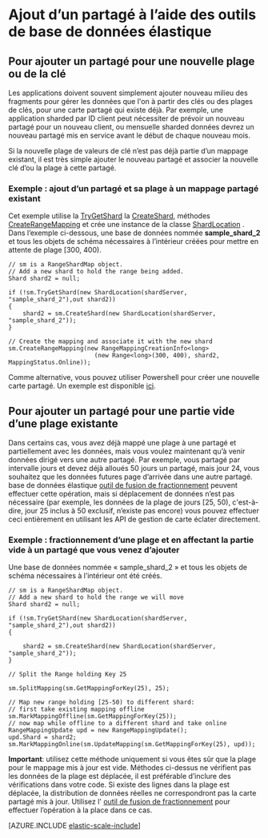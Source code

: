 <properties 
    pageTitle="Ajout d’un partagé à l’aide des outils de base de données élastique | Microsoft Azure" 
    description="Comment utiliser élastique API échelle pour ajouter nouveau milieu des fragments à un éclater définie." 
    services="sql-database" 
    documentationCenter="" 
    manager="jhubbard" 
    authors="ddove" 
    editor=""/>

<tags 
    ms.service="sql-database" 
    ms.workload="sql-database" 
    ms.tgt_pltfrm="na" 
    ms.devlang="na" 
    ms.topic="article" 
    ms.date="05/27/2016" 
    ms.author="ddove"/>

# <a name="adding-a-shard-using-elastic-database-tools"></a>Ajout d’un partagé à l’aide des outils de base de données élastique

## <a name="to-add-a-shard-for-a-new-range-or-key"></a>Pour ajouter un partagé pour une nouvelle plage ou de la clé  

Les applications doivent souvent simplement ajouter nouveau milieu des fragments pour gérer les données que l'on à partir des clés ou des plages de clés, pour une carte partagé qui existe déjà. Par exemple, une application sharded par ID client peut nécessiter de prévoir un nouveau partagé pour un nouveau client, ou mensuelle sharded données devrez un nouveau partagé mis en service avant le début de chaque nouveau mois. 

Si la nouvelle plage de valeurs de clé n’est pas déjà partie d’un mappage existant, il est très simple ajouter le nouveau partagé et associer la nouvelle clé d’ou la plage à cette partagé. 

### <a name="example--adding-a-shard-and-its-range-to-an-existing-shard-map"></a>Exemple : ajout d’un partagé et sa plage à un mappage partagé existant
Cet exemple utilise la [TryGetShard](https://msdn.microsoft.com/library/azure/dn823929.aspx) la [CreateShard](https://msdn.microsoft.com/library/azure/microsoft.azure.sqldatabase.elasticscale.shardmanagement.shardmap.createshard.aspx), méthodes [CreateRangeMapping](https://msdn.microsoft.com/library/azure/dn807221.aspx#M:Microsoft.Azure.SqlDatabase.ElasticScale.ShardManagement.RangeShardMap`1.CreateRangeMapping(Microsoft.Azure.SqlDatabase.ElasticScale.ShardManagement.RangeMappingCreationInfo{`0})) et crée une instance de la classe [ShardLocation](https://msdn.microsoft.com/library/azure/microsoft.azure.sqldatabase.elasticscale.shardmanagement.shardlocation.shardlocation.aspx#M:Microsoft.Azure.SqlDatabase.ElasticScale.ShardManagement.ShardLocation.) . Dans l’exemple ci-dessous, une base de données nommée **sample_shard_2** et tous les objets de schéma nécessaires à l’intérieur créées pour mettre en attente de plage [300, 400).  

    // sm is a RangeShardMap object.
    // Add a new shard to hold the range being added. 
    Shard shard2 = null; 

    if (!sm.TryGetShard(new ShardLocation(shardServer, "sample_shard_2"),out shard2)) 
    { 
        shard2 = sm.CreateShard(new ShardLocation(shardServer, "sample_shard_2"));  
    } 

    // Create the mapping and associate it with the new shard 
    sm.CreateRangeMapping(new RangeMappingCreationInfo<long> 
                            (new Range<long>(300, 400), shard2, MappingStatus.Online)); 


Comme alternative, vous pouvez utiliser Powershell pour créer une nouvelle carte partagé. Un exemple est disponible [ici](https://gallery.technet.microsoft.com/scriptcenter/Azure-SQL-DB-Elastic-731883db).
## <a name="to-add-a-shard-for-an-empty-part-of-an-existing-range"></a>Pour ajouter un partagé pour une partie vide d’une plage existante  

Dans certains cas, vous avez déjà mappé une plage à une partagé et partiellement avec les données, mais vous voulez maintenant qu’à venir données dirigé vers une autre partagé. Par exemple, vous partagé par intervalle jours et devez déjà alloués 50 jours un partagé, mais jour 24, vous souhaitez que les données futures page d’arrivée dans une autre partagé. base de données élastique [outil de fusion de fractionnement](sql-database-elastic-scale-overview-split-and-merge.md) peuvent effectuer cette opération, mais si déplacement de données n’est pas nécessaire (par exemple, les données de la plage de jours [25, 50), c'est-à-dire, jour 25 inclus à 50 exclusif, n’existe pas encore) vous pouvez effectuer ceci entièrement en utilisant les API de gestion de carte éclater directement.

### <a name="example-splitting-a-range-and-assigning-the-empty-portion-to-a-newly-added-shard"></a>Exemple : fractionnement d’une plage et en affectant la partie vide à un partagé que vous venez d’ajouter

Une base de données nommée « sample_shard_2 » et tous les objets de schéma nécessaires à l’intérieur ont été créés.  

 
    // sm is a RangeShardMap object.
    // Add a new shard to hold the range we will move 
    Shard shard2 = null; 

    if (!sm.TryGetShard(new ShardLocation(shardServer, "sample_shard_2"),out shard2)) 
    { 
    
        shard2 = sm.CreateShard(new ShardLocation(shardServer, "sample_shard_2"));  
    } 

    // Split the Range holding Key 25 

    sm.SplitMapping(sm.GetMappingForKey(25), 25); 

    // Map new range holding [25-50) to different shard: 
    // first take existing mapping offline 
    sm.MarkMappingOffline(sm.GetMappingForKey(25)); 
    // now map while offline to a different shard and take online 
    RangeMappingUpdate upd = new RangeMappingUpdate(); 
    upd.Shard = shard2; 
    sm.MarkMappingOnline(sm.UpdateMapping(sm.GetMappingForKey(25), upd)); 

**Important**: utilisez cette méthode uniquement si vous êtes sûr que la plage pour le mappage mis à jour est vide.  Méthodes ci-dessus ne vérifient pas les données de la plage est déplacée, il est préférable d’inclure des vérifications dans votre code.  Si existe des lignes dans la plage est déplacée, la distribution de données réelles ne correspondront pas la carte partagé mis à jour. Utilisez l' [outil de fusion de fractionnement](sql-database-elastic-scale-overview-split-and-merge.md) pour effectuer l’opération à la place dans ce cas.  


[AZURE.INCLUDE [elastic-scale-include](../../includes/elastic-scale-include.md)]
 
